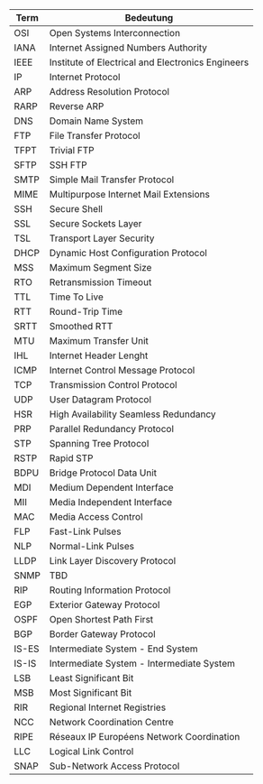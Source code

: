 | Term  | Bedeutung                                         |
|-------|---------------------------------------------------|
| OSI   | Open Systems Interconnection                      |
| IANA  | Internet Assigned Numbers Authority               |
| IEEE  | Institute of Electrical and Electronics Engineers |
| IP    | Internet Protocol                                 |
| ARP   | Address Resolution Protocol                       |
| RARP  | Reverse ARP                                       |
| DNS   | Domain Name System                                |
| FTP   | File Transfer Protocol                            |
| TFPT  | Trivial FTP                                       |
| SFTP  | SSH FTP                                           |
| SMTP  | Simple Mail Transfer Protocol                     |
| MIME  | Multipurpose Internet Mail Extensions             |
| SSH   | Secure Shell                                      |
| SSL   | Secure Sockets Layer                              |
| TSL   | Transport Layer Security                          |
| DHCP  | Dynamic Host Configuration Protocol               |
| MSS   | Maximum Segment Size                              |
| RTO   | Retransmission Timeout                            |
| TTL   | Time To Live                                      |
| RTT   | Round-Trip Time                                   |
| SRTT  | Smoothed RTT                                      |
| MTU   | Maximum Transfer Unit                             |
| IHL   | Internet Header Lenght                            |
| ICMP  | Internet Control Message Protocol                 |
| TCP   | Transmission Control Protocol                     |
| UDP   | User Datagram Protocol                            |
| HSR   | High Availability Seamless Redundancy             |
| PRP   | Parallel Redundancy Protocol                      |
| STP   | Spanning Tree Protocol                            |
| RSTP  | Rapid STP                                         |
| BDPU  | Bridge Protocol Data Unit                         |
| MDI   | Medium Dependent Interface                        |
| MII   | Media Independent Interface                       |
| MAC   | Media Access Control                              |
| FLP   | Fast-Link Pulses                                  |
| NLP   | Normal-Link Pulses                                |
| LLDP  | Link Layer Discovery Protocol                     |
| SNMP  | TBD                                               |
| RIP   | Routing Information Protocol                      |
| EGP   | Exterior Gateway Protocol                         |
| OSPF  | Open Shortest Path First                          |
| BGP   | Border Gateway Protocol                           |
| IS-ES | Intermediate System - End System                  |
| IS-IS | Intermediate System - Intermediate System         |
| LSB   | Least Significant Bit                             |
| MSB   | Most Significant Bit                              |
| RIR   | Regional Internet Registries                      |
| NCC   | Network Coordination Centre                       |
| RIPE  | Réseaux IP Européens Network Coordination         |
| LLC   | Logical Link Control                              |
| SNAP  | Sub-Network Access Protocol                       |
